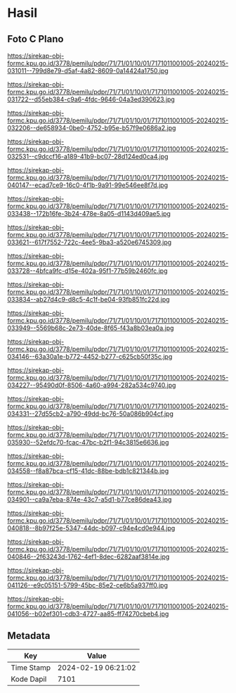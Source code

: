 # Hasil

## Foto C Plano

https://sirekap-obj-formc.kpu.go.id/3778/pemilu/pdpr/71/71/01/10/01/7171011001005-20240215-031011--799d8e79-d5af-4a82-8609-0a14424a1750.jpg

https://sirekap-obj-formc.kpu.go.id/3778/pemilu/pdpr/71/71/01/10/01/7171011001005-20240215-031722--d55eb384-c9a6-4fdc-9646-04a3ed390623.jpg

https://sirekap-obj-formc.kpu.go.id/3778/pemilu/pdpr/71/71/01/10/01/7171011001005-20240215-032206--de658934-0be0-4752-b95e-b57f9e0686a2.jpg

https://sirekap-obj-formc.kpu.go.id/3778/pemilu/pdpr/71/71/01/10/01/7171011001005-20240215-032531--c9dccf16-a189-41b9-bc07-28d124ed0ca4.jpg

https://sirekap-obj-formc.kpu.go.id/3778/pemilu/pdpr/71/71/01/10/01/7171011001005-20240215-040147--ecad7ce9-16c0-4f1b-9a91-99e546ee8f7d.jpg

https://sirekap-obj-formc.kpu.go.id/3778/pemilu/pdpr/71/71/01/10/01/7171011001005-20240215-033438--172b16fe-3b24-478e-8a05-d1143d409ae5.jpg

https://sirekap-obj-formc.kpu.go.id/3778/pemilu/pdpr/71/71/01/10/01/7171011001005-20240215-033621--617f7552-722c-4ee5-9ba3-a520e6745309.jpg

https://sirekap-obj-formc.kpu.go.id/3778/pemilu/pdpr/71/71/01/10/01/7171011001005-20240215-033728--4bfca9fc-d15e-402a-95f1-77b59b2460fc.jpg

https://sirekap-obj-formc.kpu.go.id/3778/pemilu/pdpr/71/71/01/10/01/7171011001005-20240215-033834--ab27d4c9-d8c5-4c1f-be04-93fb851fc22d.jpg

https://sirekap-obj-formc.kpu.go.id/3778/pemilu/pdpr/71/71/01/10/01/7171011001005-20240215-033949--5569b68c-2e73-40de-8f65-f43a8b03ea0a.jpg

https://sirekap-obj-formc.kpu.go.id/3778/pemilu/pdpr/71/71/01/10/01/7171011001005-20240215-034146--63a30a1e-b772-4452-b277-c625cb50f35c.jpg

https://sirekap-obj-formc.kpu.go.id/3778/pemilu/pdpr/71/71/01/10/01/7171011001005-20240215-034227--95490d0f-8506-4a60-a994-282a534c9740.jpg

https://sirekap-obj-formc.kpu.go.id/3778/pemilu/pdpr/71/71/01/10/01/7171011001005-20240215-034331--27d55cb2-a790-49dd-bc76-50a086b904cf.jpg

https://sirekap-obj-formc.kpu.go.id/3778/pemilu/pdpr/71/71/01/10/01/7171011001005-20240215-035930--52efdc70-fcac-47bc-b2f1-94c3815e6636.jpg

https://sirekap-obj-formc.kpu.go.id/3778/pemilu/pdpr/71/71/01/10/01/7171011001005-20240215-034558--f8a87bca-cf15-41dc-88be-bdb1c821344b.jpg

https://sirekap-obj-formc.kpu.go.id/3778/pemilu/pdpr/71/71/01/10/01/7171011001005-20240215-034901--ca9a7eba-874e-43c7-a5d1-b77ce86dea43.jpg

https://sirekap-obj-formc.kpu.go.id/3778/pemilu/pdpr/71/71/01/10/01/7171011001005-20240215-040818--8b97f25e-5347-44dc-b097-c94e4cd0e944.jpg

https://sirekap-obj-formc.kpu.go.id/3778/pemilu/pdpr/71/71/01/10/01/7171011001005-20240215-040846--2f63243d-1762-4ef1-8dec-6282aaf3814e.jpg

https://sirekap-obj-formc.kpu.go.id/3778/pemilu/pdpr/71/71/01/10/01/7171011001005-20240215-041126--e9c05151-5799-45bc-85e2-ce6b5a937ff0.jpg

https://sirekap-obj-formc.kpu.go.id/3778/pemilu/pdpr/71/71/01/10/01/7171011001005-20240215-041056--b02ef301-cdb3-4727-aa85-ff74270cbeb4.jpg


## Metadata

| Key        | Value               |
| ---------- | ------------------- |
| Time Stamp | 2024-02-19 06:21:02 |
| Kode Dapil | 7101                |



